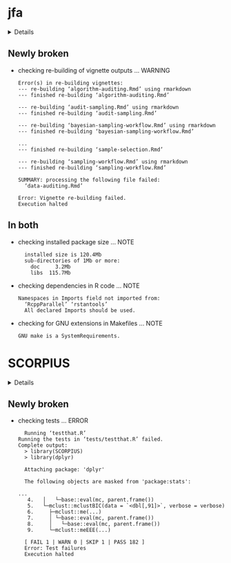 # jfa

<details>

* Version: 0.7.0
* GitHub: https://github.com/koenderks/jfa
* Source code: https://github.com/cran/jfa
* Date/Publication: 2023-10-04 14:50:02 UTC
* Number of recursive dependencies: 187

Run `cloud_details(, "jfa")` for more info

</details>

## Newly broken

*   checking re-building of vignette outputs ... WARNING
    ```
    Error(s) in re-building vignettes:
    --- re-building ‘algorithm-auditing.Rmd’ using rmarkdown
    --- finished re-building ‘algorithm-auditing.Rmd’
    
    --- re-building ‘audit-sampling.Rmd’ using rmarkdown
    --- finished re-building ‘audit-sampling.Rmd’
    
    --- re-building ‘bayesian-sampling-workflow.Rmd’ using rmarkdown
    --- finished re-building ‘bayesian-sampling-workflow.Rmd’
    
    ...
    --- finished re-building ‘sample-selection.Rmd’
    
    --- re-building ‘sampling-workflow.Rmd’ using rmarkdown
    --- finished re-building ‘sampling-workflow.Rmd’
    
    SUMMARY: processing the following file failed:
      ‘data-auditing.Rmd’
    
    Error: Vignette re-building failed.
    Execution halted
    ```

## In both

*   checking installed package size ... NOTE
    ```
      installed size is 120.4Mb
      sub-directories of 1Mb or more:
        doc     3.2Mb
        libs  115.7Mb
    ```

*   checking dependencies in R code ... NOTE
    ```
    Namespaces in Imports field not imported from:
      ‘RcppParallel’ ‘rstantools’
      All declared Imports should be used.
    ```

*   checking for GNU extensions in Makefiles ... NOTE
    ```
    GNU make is a SystemRequirements.
    ```

# SCORPIUS

<details>

* Version: 1.0.9
* GitHub: https://github.com/rcannood/SCORPIUS
* Source code: https://github.com/cran/SCORPIUS
* Date/Publication: 2023-08-07 17:30:05 UTC
* Number of recursive dependencies: 197

Run `cloud_details(, "SCORPIUS")` for more info

</details>

## Newly broken

*   checking tests ... ERROR
    ```
      Running ‘testthat.R’
    Running the tests in ‘tests/testthat.R’ failed.
    Complete output:
      > library(SCORPIUS)
      > library(dplyr)
      
      Attaching package: 'dplyr'
      
      The following objects are masked from 'package:stats':
      
    ...
       4.   │   └─base::eval(mc, parent.frame())
       5.   └─mclust::mclustBIC(data = `<dbl[,91]>`, verbose = verbose)
       6.     ├─mclust::me(...)
       7.     │ └─base::eval(mc, parent.frame())
       8.     │   └─base::eval(mc, parent.frame())
       9.     └─mclust::meEEE(...)
      
      [ FAIL 1 | WARN 0 | SKIP 1 | PASS 182 ]
      Error: Test failures
      Execution halted
    ```

